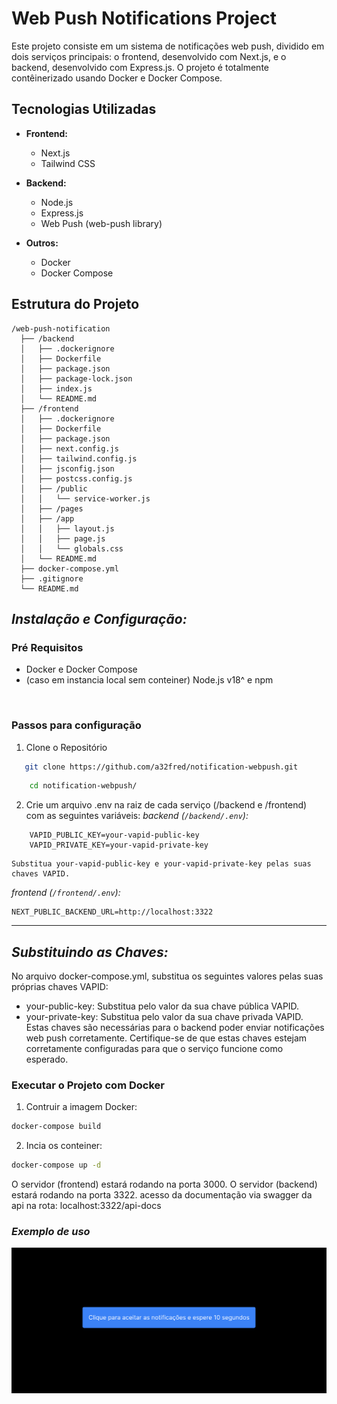 # Web Push Notifications Project

Este projeto consiste em um sistema de notificações web push, dividido em dois serviços principais: o frontend, desenvolvido com Next.js, e o backend, desenvolvido com Express.js. O projeto é totalmente contêinerizado usando Docker e Docker Compose.

## Tecnologias Utilizadas

- **Frontend:**
  - Next.js
  - Tailwind CSS

- **Backend:**
  - Node.js
  - Express.js
  - Web Push (web-push library)

- **Outros:**
  - Docker
  - Docker Compose

## Estrutura do Projeto

```plaintext
/web-push-notification
  ├── /backend
  │   ├── .dockerignore
  │   ├── Dockerfile
  │   ├── package.json
  │   ├── package-lock.json
  │   ├── index.js
  │   └── README.md
  ├── /frontend
  │   ├── .dockerignore
  │   ├── Dockerfile
  │   ├── package.json
  │   ├── next.config.js
  │   ├── tailwind.config.js
  │   ├── jsconfig.json
  │   ├── postcss.config.js
  │   ├── /public
  │   │   └── service-worker.js
  │   ├── /pages
  │   ├── /app
  │   │   ├── layout.js
  │   │   ├── page.js
  │   │   └── globals.css
  │   └── README.md
  ├── docker-compose.yml
  ├── .gitignore
  └── README.md
```

## *Instalação e Configuração:* 
### Pré Requisitos 
 - Docker e Docker Compose
 - (caso em instancia local sem conteiner) Node.js v18^ e npm 
<br/>

### Passos para configuração
 1. Clone o Repositório
 ```sh
    git clone https://github.com/a32fred/notification-webpush.git
 ```

```sh
    cd notification-webpush/
 ```

2. Crie um arquivo .env na raiz de cada serviço (/backend e /frontend) com as seguintes variáveis:
    *backend (`/backend/.env`):*
```plaintext
    VAPID_PUBLIC_KEY=your-vapid-public-key
    VAPID_PRIVATE_KEY=your-vapid-private-key
```
    Substitua your-vapid-public-key e your-vapid-private-key pelas suas chaves VAPID.

*frontend (`/frontend/.env`):*
```plaintext
NEXT_PUBLIC_BACKEND_URL=http://localhost:3322
```
<hr/>

## *Substituindo as Chaves:*
No arquivo docker-compose.yml, substitua os seguintes valores pelas suas próprias chaves VAPID:

 - your-public-key: Substitua pelo valor da sua chave pública VAPID.
 - your-private-key: Substitua pelo valor da sua chave privada VAPID.
Estas chaves são necessárias para o backend poder enviar notificações web push corretamente. Certifique-se de que estas chaves estejam corretamente configuradas para que o serviço funcione como esperado.


### Executar o Projeto com Docker
1. Contruir a imagem Docker: 
```sh
docker-compose build
```

2. Incia os conteiner:
```sh
docker-compose up -d 
```

O servidor (frontend) estará rodando na porta 3000.
O servidor (backend) estará rodando na porta 3322.
    acesso da documentação via swagger da api na rota: localhost:3322/api-docs

### *Exemplo de uso*

<img src="/frontend/public/App.png" alt="Imagem de Exemplificação">